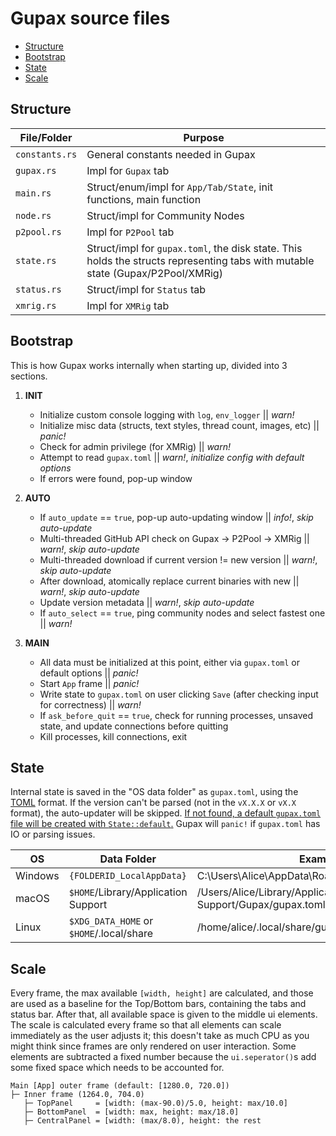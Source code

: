 # Gupax source files
* [Structure](#Structure)
* [Bootstrap](#Bootstrap)
* [State](#State)
* [Scale](#Scale)

## Structure
| File/Folder    | Purpose |
|----------------|---------|
| `constants.rs` | General constants needed in Gupax
| `gupax.rs`     | Impl for `Gupax` tab
| `main.rs`      | Struct/enum/impl for `App/Tab/State`, init functions, main function
| `node.rs`      | Struct/impl for Community Nodes
| `p2pool.rs`    | Impl for `P2Pool` tab
| `state.rs`     | Struct/impl for `gupax.toml`, the disk state. This holds the structs representing tabs with mutable state (Gupax/P2Pool/XMRig)
| `status.rs`    | Struct/impl for `Status` tab
| `xmrig.rs`     | Impl for `XMRig` tab

## Bootstrap
This is how Gupax works internally when starting up, divided into 3 sections.

1. **INIT**
	- Initialize custom console logging with `log`, `env_logger` || *warn!*
	- Initialize misc data (structs, text styles, thread count, images, etc) || *panic!*
	- Check for admin privilege (for XMRig) || *warn!*
	- Attempt to read `gupax.toml` || *warn!*, *initialize config with default options*
	- If errors were found, pop-up window
	
2. **AUTO**
	- If `auto_update` == `true`, pop-up auto-updating window || *info!*, *skip auto-update*
	- Multi-threaded GitHub API check on Gupax -> P2Pool -> XMRig || *warn!*, *skip auto-update*
	- Multi-threaded download if current version != new version || *warn!*, *skip auto-update*
	- After download, atomically replace current binaries with new || *warn!*, *skip auto-update*
	- Update version metadata || *warn!*, *skip auto-update*
	- If `auto_select` == `true`, ping community nodes and select fastest one || *warn!*

3. **MAIN**
	- All data must be initialized at this point, either via `gupax.toml` or default options || *panic!*
	- Start `App` frame || *panic!*
	- Write state to `gupax.toml` on user clicking `Save` (after checking input for correctness) || *warn!*
	- If `ask_before_quit` == `true`, check for running processes, unsaved state, and update connections before quitting
	- Kill processes, kill connections, exit

## State
Internal state is saved in the "OS data folder" as `gupax.toml`, using the [TOML](https://github.com/toml-lang/toml) format. If the version can't be parsed (not in the `vX.X.X` or `vX.X` format), the auto-updater will be skipped. [If not found, a default `gupax.toml` file will be created with `State::default`.](https://github.com/hinto-janaiyo/gupax/blob/main/src/state.rs) Gupax will `panic!` if `gupax.toml` has IO or parsing issues.

| OS       | Data Folder                              | Example                                                   |
|----------|----------------------------------------- |-----------------------------------------------------------|
| Windows  | `{FOLDERID_LocalAppData}`                | C:\Users\Alice\AppData\Roaming\Gupax\gupax.toml           |
| macOS    | `$HOME`/Library/Application Support      | /Users/Alice/Library/Application Support/Gupax/gupax.toml |
| Linux    | `$XDG_DATA_HOME` or `$HOME`/.local/share | /home/alice/.local/share/gupax/gupax.toml                 |

## Scale
Every frame, the max available `[width, height]` are calculated, and those are used as a baseline for the Top/Bottom bars, containing the tabs and status bar. After that, all available space is given to the middle ui elements. The scale is calculated every frame so that all elements can scale immediately as the user adjusts it; this doesn't take as much CPU as you might think since frames are only rendered on user interaction. Some elements are subtracted a fixed number because the `ui.seperator()`s add some fixed space which needs to be accounted for.

```
Main [App] outer frame (default: [1280.0, 720.0])
├─ Inner frame (1264.0, 704.0)
   ├─ TopPanel     = [width: (max-90.0)/5.0, height: max/10.0]
   ├─ BottomPanel  = [width: max, height: max/18.0]
   ├─ CentralPanel = [width: (max/8.0), height: the rest
```
